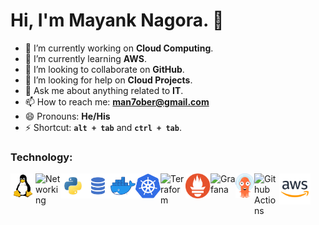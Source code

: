 # Hi, I'm Mayank Nagora. 👋

- 🔭 I’m currently working on <strong>Cloud Computing</strong>.
- 🌱 I’m currently learning <strong>AWS</strong>.
- 👯 I’m looking to collaborate on <strong>GitHub</strong>.
- 🤔 I’m looking for help on <strong>Cloud Projects</strong>.
- 💬 Ask me about anything related to <strong>IT</strong>.
- 📫 How to reach me: <strong>[man7ober@gmail.com](mailto:man7ober@gmail.com)</strong>
- 😄 Pronouns: <strong>He/His</strong>
- ⚡ Shortcut: <code><strong>alt + tab</strong></code> and <code><strong>ctrl + tab</strong></code>.

### Technology:
<img align="left" alt="Linux" width="40px" src="https://raw.githubusercontent.com/github/explore/80688e429a7d4ef2fca1e82350fe8e3517d3494d/topics/linux/linux.png" />
<img align="left" alt="Networking" width="40px" src="https://comptiacdn.azureedge.net/webcontent/images/default-source/siteicons/logonetworkplus.svg?sfvrsn=c1041be7_2" />
<img align="left" alt="Python" width="40px" src="https://raw.githubusercontent.com/github/explore/80688e429a7d4ef2fca1e82350fe8e3517d3494d/topics/python/python.png" />
<img align="left" alt="SQL" width="40px" src="https://raw.githubusercontent.com/github/explore/80688e429a7d4ef2fca1e82350fe8e3517d3494d/topics/sql/sql.png" />
<img align="left" alt="Docker" width="40px" src="https://raw.githubusercontent.com/github/explore/a4ba4662de82e90f5f9b28aa37536cf00f4e50bb/topics/docker-image/docker-image.png" />
<img align="left" alt="Kubernetes" width="40px" src="https://raw.githubusercontent.com/github/explore/80688e429a7d4ef2fca1e82350fe8e3517d3494d/topics/kubernetes/kubernetes.png" />
<img align="left" alt="Terraform" width="40px" src="https://user-images.githubusercontent.com/31406378/108641411-f9374f00-7496-11eb-82a7-0fa2a9cc5f93.png" />
<img align="left" alt="Prometheus" width="40px" src="https://raw.githubusercontent.com/prometheus/prometheus/f5eff89811cb3249f5fb3345e3a2350936b0362c/documentation/images/prometheus-logo.svg" />
<img align="left" alt="Grafana" width="40px" src="https://user-images.githubusercontent.com/5418178/162419165-9570bbeb-c703-4455-af28-f63a8c6dd019.png" />
<img align="left" alt="Argo" width="30px" src="https://github.com/cncf/artwork/blob/main/projects/argo/icon/color/argo-icon-color.png" />
<img align="left" alt="Github Actions" width="40px" src="https://avatars.githubusercontent.com/u/44036562?s=200&v=4" />
<img align="left" alt="AWS" width="50px" src="https://raw.githubusercontent.com/github/explore/80688e429a7d4ef2fca1e82350fe8e3517d3494d/topics/aws/aws.png" />
<br><br>
